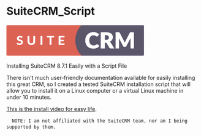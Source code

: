 # SuiteCRM_Script

![alt text](/logo_x2.png)

Installing SuiteCRM 8.7.1 Easily with a Script File

There isn't much user-friendly documentation available for easily installing this great CRM, so I created a tested SuiteCRM installation script that will allow you to install it on a Linux computer or a virtual Linux machine in under 10 minutes.

[This is the install video for easy life](https://youtu.be/eycqCChZ8nI).

      NOTE: I am not affiliated with the SuiteCRM team, nor am I being supported by them.
